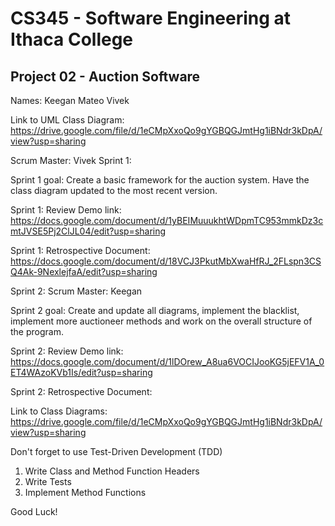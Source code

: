 # CS345 - Software Engineering at Ithaca College
## Project 02 - Auction Software

Names:
Keegan 
Mateo
Vivek

Link to UML Class Diagram:
https://drive.google.com/file/d/1eCMpXxoQo9gYGBQGJmtHg1iBNdr3kDpA/view?usp=sharing

Scrum Master: Vivek
Sprint 1:

Sprint 1 goal: Create a basic framework for the auction system.  Have the class diagram updated to the most recent version.  

Sprint 1: Review Demo link:
https://docs.google.com/document/d/1yBEIMuuukhtWDpmTC953mmkDz3cmtJVSE5Pj2ClJL04/edit?usp=sharing

Sprint 1: Retrospective Document:
https://docs.google.com/document/d/18VCJ3PkutMbXwaHfRJ_2FLspn3CSQ4Ak-9NexlejfaA/edit?usp=sharing

Sprint 2: 
Scrum Master: Keegan

Sprint 2 goal: Create and update all diagrams, implement the blacklist, implement more auctioneer methods and work on the overall structure of the program.

Sprint 2: Review Demo link:
https://docs.google.com/document/d/1lDOrew_A8ua6VOCIJooKG5jEFV1A_0ET4WAzoKVb1Is/edit?usp=sharing


Sprint 2: Retrospective Document:

Link to Class Diagrams:
https://drive.google.com/file/d/1eCMpXxoQo9gYGBQGJmtHg1iBNdr3kDpA/view?usp=sharing



Don't forget to use Test-Driven Development (TDD)
1. Write Class and Method Function Headers
2. Write Tests
3. Implement Method Functions

Good Luck!

